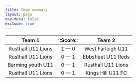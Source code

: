 ```yaml
---
title: Team summary
layout: page
nav-menu: false
exclude: true
---
```




|       Team 1       |  ::Score::  |       Team 2       |
|:------------------:|:-----------:|:------------------:|
| Rusthall U11 Lions | 1 &mdash; 0 | West Farleigh U11  |
| Rusthall U11 Lions | 0 &mdash; 1 | Ebbsfleet U11 Reds |
| Barming youth U11  | 0 &mdash; 1 | Rusthall U11 Lions |
| Rusthall U11 Lions | 0 &mdash; 1 | Kings Hill U11 FC  |

 <br /><br /><br />